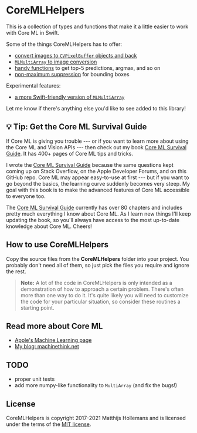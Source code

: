 # CoreMLHelpers

This is a collection of types and functions that make it a little easier to work with Core ML in Swift.

Some of the things CoreMLHelpers has to offer:

- [convert images to `CVPixelBuffer` objects and back](Docs/CVPixelBuffer.markdown)
- [`MLMultiArray` to image conversion](Docs/MultiArray2Image.markdown)
- [handy functions](Docs/HandyFunctions.markdown) to get top-5 predictions, argmax, and so on
- [non-maximum suppression](Docs/NMS.markdown) for bounding boxes

Experimental features:

- [a more Swift-friendly version of `MLMultiArray`](Docs/SwiftyMultiArray.markdown)

Let me know if there's anything else you'd like to see added to this library!

## :bulb: Tip: Get the Core ML Survival Guide

If Core ML is giving you trouble --- or if you want to learn more about using the Core ML and Vision APIs --- then check out my book [Core ML Survival Guide](https://leanpub.com/coreml-survival-guide). It has 400+ pages of Core ML tips and tricks.

I wrote the [Core ML Survival Guide](https://leanpub.com/coreml-survival-guide) because the same questions kept coming up on Stack Overflow, on the Apple Developer Forums, and on this GitHub repo. Core ML may appear easy-to-use at first --- but if you want to go beyond the basics, the learning curve suddenly becomes very steep. My goal with this book is to make the advanced features of Core ML accessible to everyone too.

The [Core ML Survival Guide](https://leanpub.com/coreml-survival-guide) currently has over 80 chapters and includes pretty much everything I know about Core ML. As I learn new things I'll keep updating the book, so you'll always have access to the most up-to-date knowledge about Core ML. Cheers!

## How to use CoreMLHelpers

Copy the source files from the **CoreMLHelpers** folder into your project. You probably don't need all of them, so just pick the files you require and ignore the rest.

> **Note:** A lot of the code in CoreMLHelpers is only intended as a demonstration of how to approach a certain problem. There's often more than one way to do it. It's quite likely you will need to customize the code for your particular situation, so consider these routines a starting point.

## Read more about Core ML

- [Apple's Machine Learning page](https://developer.apple.com/machine-learning/)
- [My blog: machinethink.net](https://machinethink.net/blog)

## TODO

- proper unit tests
- add more numpy-like functionality to `MultiArray` (and fix the bugs!)

## License

CoreMLHelpers is copyright 2017-2021 Matthijs Hollemans and is licensed under the terms of the [MIT license](LICENSE.txt).
